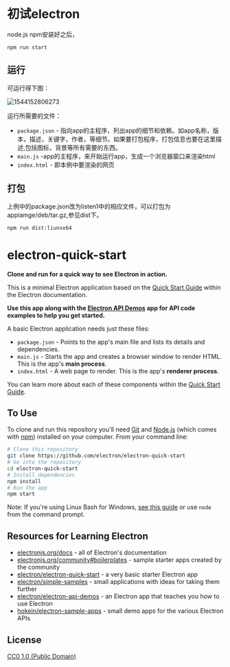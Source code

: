 # 初试electron

node.js npm安装好之后，

```
npm run start
```



## 运行

可运行得下图：

![1544152806273](/home/ljx/github/ljx/electron-quick-start/1.png)

运行所需要的文件：

- `package.json` - 指向app的主程序，列出app的细节和依赖。如app名称，版本，描述，关键字，作者，等细节。如果要打包程序，打包信息也要在这里描述,包括图标，背景等所有需要的东西。
- `main.js` -app的主程序，来开始运行app，生成一个浏览器窗口来渲染html
- `index.html` - 即本例中要渲染的网页

## 打包

上例中的package.json改为listen1中的相应文件，可以打包为appiamge/deb/tar.gz,参见dist下。

```
npm run dist:liunxx64
```









# electron-quick-start

**Clone and run for a quick way to see Electron in action.**

This is a minimal Electron application based on the [Quick Start Guide](https://electronjs.org/docs/tutorial/quick-start) within the Electron documentation.

**Use this app along with the [Electron API Demos](https://electronjs.org/#get-started) app for API code examples to help you get started.**

A basic Electron application needs just these files:

- `package.json` - Points to the app's main file and lists its details and dependencies.
- `main.js` - Starts the app and creates a browser window to render HTML. This is the app's **main process**.
- `index.html` - A web page to render. This is the app's **renderer process**.

You can learn more about each of these components within the [Quick Start Guide](https://electronjs.org/docs/tutorial/quick-start).

## To Use

To clone and run this repository you'll need [Git](https://git-scm.com) and [Node.js](https://nodejs.org/en/download/) (which comes with [npm](http://npmjs.com)) installed on your computer. From your command line:

```bash
# Clone this repository
git clone https://github.com/electron/electron-quick-start
# Go into the repository
cd electron-quick-start
# Install dependencies
npm install
# Run the app
npm start
```

Note: If you're using Linux Bash for Windows, [see this guide](https://www.howtogeek.com/261575/how-to-run-graphical-linux-desktop-applications-from-windows-10s-bash-shell/) or use `node` from the command prompt.

## Resources for Learning Electron

- [electronjs.org/docs](https://electronjs.org/docs) - all of Electron's documentation
- [electronjs.org/community#boilerplates](https://electronjs.org/community#boilerplates) - sample starter apps created by the community
- [electron/electron-quick-start](https://github.com/electron/electron-quick-start) - a very basic starter Electron app
- [electron/simple-samples](https://github.com/electron/simple-samples) - small applications with ideas for taking them further
- [electron/electron-api-demos](https://github.com/electron/electron-api-demos) - an Electron app that teaches you how to use Electron
- [hokein/electron-sample-apps](https://github.com/hokein/electron-sample-apps) - small demo apps for the various Electron APIs

## License

[CC0 1.0 (Public Domain)](LICENSE.md)

